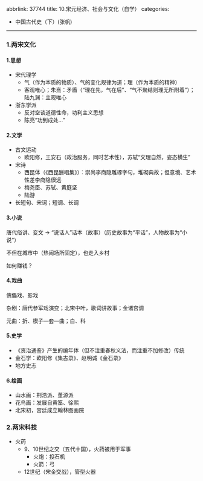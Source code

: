 abbrlink: 37744
title: 10.宋元经济、社会与文化（自学）
categories:
  - 中国古代史（下）(张帆)
---
### 1.两宋文化

#### 1.思想

- 宋代理学
  - 气（作为本质的物质）、气的变化规律为道；理（作为本质的精神）
  - 客观唯心；朱熹：矛盾（“理在先，气在后”、“气不聚结则理无所附着”）；陆九渊：主观唯心
- 浙东学派
  - 反对空谈道德性命，功利主义思想
  - 陈亮“功到成处...”

#### 2.文学

- 古文运动
  - 欧阳修，王安石（政治服务，同时艺术性），苏轼“文理自然，姿态横生”
- 宋诗
  - 西昆体（《西昆酬唱集》）：崇尚李商隐雕琢字句，堆砌典故；但意境、艺术性差李商隐很远
  - 梅尧臣、苏轼、黄庭坚
  - 陆游
- 长短句、宋词；短调、长调

#### 3.小说

唐代俗讲、变文 -> “说话人”话本（故事）（历史故事为“平话”，人物故事为“小说”）

不但在城市中（热闹场所固定），也走入乡村

如何赚钱？

#### 4.戏曲

傀儡戏、影戏

杂剧：唐代参军戏演变；北宋中叶，歌词讲故事；金诸宫调

元曲：折、楔子—套—曲；白、科

#### 5.史学

- 《资治通鉴》产生的编年体（但不注重春秋义法，而注重不加修改）传统
- 金石学：欧阳修《集古录》、赵明诚《金石录》
- 地方史志

#### 6.绘画

- 山水画：荆浩派、董源派
- 花鸟画：发展自黄筌、徐熙
- 北宋初，宫廷成立翰林图画院

### 2.两宋科技

- 火药
  - 9、10世纪之交（五代十国），火药被用于军事
    - 火炮：投石机
    - 火箭：弓
  - 12世纪（宋金交战），管型火器